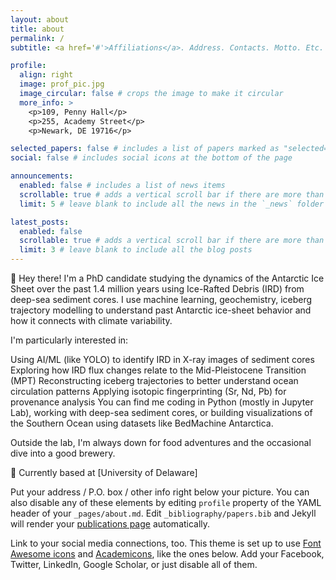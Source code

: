 ```yaml
---
layout: about
title: about
permalink: /
subtitle: <a href='#'>Affiliations</a>. Address. Contacts. Motto. Etc.

profile:
  align: right
  image: prof_pic.jpg
  image_circular: false # crops the image to make it circular
  more_info: >
    <p>109, Penny Hall</p>
    <p>255, Academy Street</p>
    <p>Newark, DE 19716</p>

selected_papers: false # includes a list of papers marked as "selected={true}"
social: false # includes social icons at the bottom of the page

announcements:
  enabled: false # includes a list of news items
  scrollable: true # adds a vertical scroll bar if there are more than 3 news items
  limit: 5 # leave blank to include all the news in the `_news` folder

latest_posts:
  enabled: false
  scrollable: true # adds a vertical scroll bar if there are more than 3 new posts items
  limit: 3 # leave blank to include all the blog posts
---
```


👋 Hey there! I'm a PhD candidate studying the dynamics of the Antarctic Ice Sheet over the past 1.4 million years using Ice-Rafted Debris (IRD) from deep-sea sediment cores. I use machine learning, geochemistry, iceberg trajectory modelling to understand past Antarctic ice-sheet behavior and how it connects with climate variability.

I'm particularly interested in:

Using AI/ML (like YOLO) to identify IRD in X-ray images of sediment cores Exploring how IRD flux changes relate to the Mid-Pleistocene Transition (MPT) Reconstructing iceberg trajectories to better understand ocean circulation patterns Applying isotopic fingerprinting (Sr, Nd, Pb) for provenance analysis You can find me coding in Python (mostly in Jupyter Lab), working with deep-sea sediment cores, or building visualizations of the Southern Ocean using datasets like BedMachine Antarctica.

Outside the lab, I'm always down for food adventures and the occasional dive into a good brewery.

📍 Currently based at [University of Delaware]

Put your address / P.O. box / other info right below your picture. You can also disable any of these elements by editing `profile` property of the YAML header of your `_pages/about.md`. Edit `_bibliography/papers.bib` and Jekyll will render your [publications page](/al-folio/publications/) automatically.

Link to your social media connections, too. This theme is set up to use [Font Awesome icons](https://fontawesome.com/) and [Academicons](https://jpswalsh.github.io/academicons/), like the ones below. Add your Facebook, Twitter, LinkedIn, Google Scholar, or just disable all of them.
